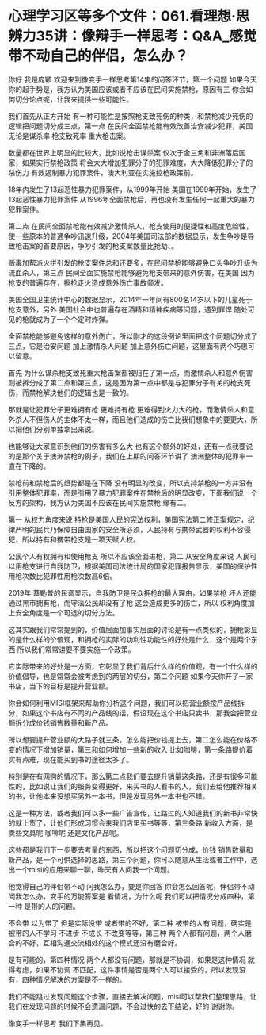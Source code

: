 # 心理学习区等多个文件：061.看理想·思辨力35讲：像辩手一样思考：Q&A_感觉带不动自己的伴侣，怎么办？

你好 我是庞颖 欢迎来到像变手一样思考第14集的问答环节，第一个问题 如果今天你的起手势是，我方认为美国应该或者不应该在民间实施禁枪，原因有三 你会如何切分论点呢，让我来提供一些可能性。

我们首先从正方开始 有一种可能性是按照枪支致死伤的种类，和禁枪减少死伤的逻辑把问题切分成三点，第一点 在民间全面禁枪能有效改善治安减少犯罪，美国无论是谋杀率 枪支致死率 重大枪击案。

数量都在世界上明显的比较大，比如说枪击谋杀案 仅次于金三角和非洲落后国家，如果实行禁枪政策 将会大大增加犯罪分子的犯罪难度，大大降低犯罪分子的杀伤力 有效遏制暴力犯罪案件，澳大利亚在实施控枪政策前。

18年内发生了13起恶性暴力犯罪案件，从1999年开始 美国在1999年开始，发生了13起恶性暴力犯罪案件 从1996年全面禁枪后，再也没有发生任何一起重大的暴力犯罪案件。

第二点 在民间全面禁枪能有效减少激情杀人，枪支使用的便捷性和高度危险性，使一些原本的普通争吵迅速升级，2004年美国司法部的数据显示，发生争吵是导致枪击案的首要原因，争吵引发的枪支案数量比抢劫、。

贩毒加帮派火拼引发的枪支案件总和还要多，在民间禁枪能够避免口头争吵升级为流血杀人，第三点 民间全面实施禁枪能够避免枪支带来的意外伤害，在美国 因为枪支的普遍存在，擦枪走火造成意外伤亡事故频发。

美国全国卫生统计中心的数据显示，2014年一年间有800名14岁以下的儿童死于枪支意外，另外 美国社会中也普遍存在酒精和精神疾病等问题，遇到罪悍 随处可见的枪就成为了一个个定时炸弹。

全面禁枪能够避免这样的意外伤亡，所以刚才的这段例论里面把这个问题切分成了三点，它是治安问题 加上激情杀人问题 加上意外伤亡问题，这里面有两个巧思可以留意。

首先 为什么谋杀枪支致死重大枪击案都被归在了第一点，而激情杀人和意外伤害则被拆分成了第二点和第三点，这是因为第一点中都是与犯罪分子有关的枪支死伤，而禁枪解决他们的逻辑也是一致的。

那就是让犯罪分子更难拥有枪 更难持有枪 更难得到火力大的枪，而激情杀人和意外杀人不但伤人的主体不太一样，而且他们造成的伤亡比我们想象中的要更大，所以把他们分别单独拿出来说。

也能够让大家意识到他们的伤害有多么大 也有这个额外的好处，还有一点我要说的是那个关于澳洲禁枪的例子，我们在上期的问答环节讲了 澳洲整体的犯罪率一直在下降的。

禁枪前和禁枪后的趋势都是在下降 没有明显的改变，所以支持禁枪的一方并没有引用整体犯罪率，而是引用了暴力犯罪案件在禁枪后的明显改变，下面我们说一个反方的架构，我方认为美国不应该在民间实施禁枪 缘有二。

第一 从权力角度来说 持枪是美国人民的宪法权利，美国宪法第二修正案规定，纪律严明的民兵乃保障自由国家的安全所必须，人民持有与携带武器的权利不容侵犯，所以持有和携带枪支是一项天赋人权。

公民个人有权拥有和使用枪支 所以不应该全面进枪，第二 从安全角度来说 人民可以用枪支进行自我防卫，根据美国司法统计局的国家犯罪报告显示，美国的保护性用枪次数比犯罪性用枪次数高6倍。

2019年 蓋勒普的民调显示，自我防卫是民众拥枪的最大理由，如果禁枪 坏人还能通过黑市拥有枪，而守法公民却没有了枪 这会造成更多的伤亡，所以 权利角度加上安全角度是一个可选的切分方法。

这其实跟我们常常提到的，价值层面加事实层面的讨论是有一点类似的，拥枪彰显的是什么样的价值观，和拥枪的实际的功利性功能性的好处是什么，这个是两个东西 所以我们常常讲要不要实施一个政策。

它实际带来的好处是一方面，它彰显了我们背后什么样的价值观，有一个什么样的价值倡导，也是常常会被考虑到的两层的切分，第二个问题 如果今天你开了一家书店，当下的目标是提升营业额。

你会如何利用MISI框架来帮助你分析这个问题，我们可以把营业额按产品线拆分，如果这个书店有不同的产品线的话，假设现在这个书店只卖书，那我会把营业额拆分成价钱销售数量和新产品。

所以想要提升营业额的大路子就三条，怎么能把价钱提上去，第二怎么能在价格不变的情况下增加销量，第三和如何增加一些新的收入 比如咖啡，第一条路提价着实有点难，现在能买到书的途径太多了。

特别是在有网购的情况下，那么第二点我们要去提升销量这条路，还是有很多可能性的，比如说让我们的服务变得更好，来买书的人看书的人，我们去给他推荐相关的书，让他本来没想买另外一本书，但是发现另外一本书也不错。

这是一种方法，或者我们可以多一些广告宣传，让路过的人知道我们的新书非常快的就上货了，让他们形成习惯会来我们店里买书等等，第三条路 新收入方面，是卖些文具呢 咖啡呢 还是文化产品呢。

这些都是我们下一步要去考量的东西，所以把这个问题切分成，价钱 销售数量和新产品，是一个可供选择的思路，第三个问题，你可以随意从生活或者工作中，选出一个misi的应用来聊一聊，昨天有人问我一个问题。

他觉得自己的伴侣带不动 问我怎么办，要是你回答 你会怎么回答呢，伴侣带不动 问我怎么办，变手的万能答案是 看情况，为什么呢 我们可以把情况分成四种，第一种 是带的人的问题。

不会带 以为带了 但是实际没带 或者带的不好，第二种 被带的人有问题，确实是被带的人不学习 不进步 不成长 不改变等等，第三种 两个人都有问题，两个人磨合的不好，互相沟通交流相处的这个模式还没有磨合好。

是有可能的，第四种情况 两个人都没有问题，那就是不协调，如果是这种情况 就得考虑，如果不协调 不匹配，这件事情是否是两个人可以接受的，所以发现没有，四种情况解决的方案是不一样的。

我们不能跳过发现问题这个步骤，直接去解决问题，misi可以帮我们整理思路，让我们在发现问题的时候不会遗漏问题，不会过快的去下结论，好的 谢谢你。

像变手一样思考 我们下集再见。